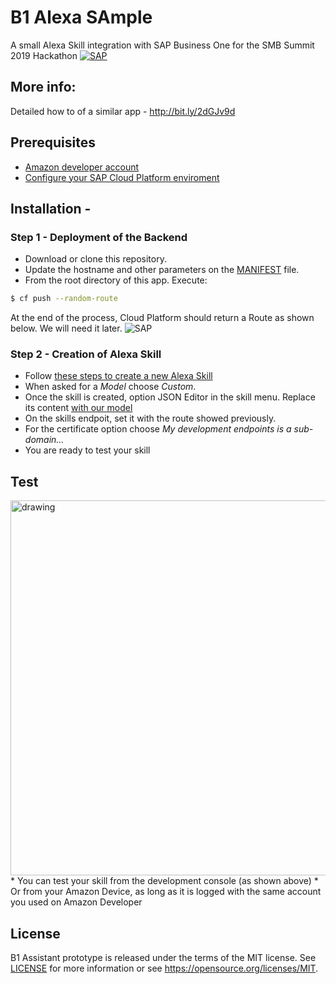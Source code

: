 # B1 Alexa SAmple
A small Alexa Skill integration with SAP Business One for the SMB Summit 2019 Hackathon
[![SAP](https://i.imgur.com/80Ohjn6.png)](http://cloudplatform.sap.com/)

## More info:
Detailed how to of a similar app - http://bit.ly/2dGJv9d

## Prerequisites
* [Amazon developer account](https://developer.amazon.com/)
* [Configure your SAP Cloud Platform enviroment](https://developers.sap.com/uk/tutorials/hcp-cf-getting-started.html)


## Installation - 
### Step 1 - Deployment of the Backend
* Download or clone this repository.
* Update the hostname and other parameters on the [MANIFEST](manifest.yml) file.
* From the root directory of this app. Execute:
```sh
$ cf push --random-route
```
At the end of the process, Cloud Platform should return a Route as shown below. We will need it later.
![SAP](https://i.imgur.com/exuU9vu.png)

### Step 2 - Creation of Alexa Skill
* Follow [these steps to create a new Alexa Skill](https://developer.amazon.com/docs/devconsole/create-a-skill-and-choose-the-interaction-model.html#create-a-new-skill)
* When asked for a *Model* choose *Custom*.
* Once the skill is created, option JSON Editor in the skill menu. Replace its content [with our model](skill/IntentSchema.json)
* On the skills endpoit, set it with the route showed previously.
* For the certificate option choose *My development endpoints is a sub-domain...*
* You are ready to test your skill

## Test
<img src="https://i.imgur.com/xkw6lXx.png" alt="drawing" width="600"/>
* You can test your skill from the development console (as shown above)
* Or from your Amazon Device, as long as it is logged with the same account you used on Amazon Developer

## License
B1 Assistant prototype is released under the terms of the MIT license. See [LICENSE](LICENSE) for more information or see https://opensource.org/licenses/MIT.
